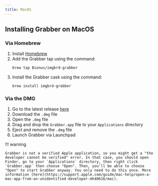 ```yaml
---
title: MacOS
---
```



## Installing Grabber on MacOS

### Via Homebrew
1. Install [Homebrew](https://brew.sh/)
2. Add the Grabber tap using the command:
    ```bash
    brew tap Bionus/imgbrd-grabber
    ```
3. Install the Grabber cask using the command:
    ```bash
    brew install imgbrd-grabber
    ```

### Via the DMG
1. Go to the latest release [here](https://github.com/Bionus/imgbrd-grabber/releases/latest)
2. Download the `.dmg` file
3. Open the `.dmg` file
4. Drag and drop the `Grabber.app` file to your `Applications` directory
5. Eject and remove the `.dmg` file
6. Launch Grabber via Launchpad

!!! warning

    Grabber is not a verified Apple application, so you might get a "the developer cannot be verified" error. In that case, you should open Finder, go to your `Applications` directory, then right click `Grabber.app` then choose "Open". Then, you'll be able to choose "Open" to start Grabber anyway. You only need to do this once. More information [here](https://support.apple.com/guide/mac-help/open-a-mac-app-from-an-unidentified-developer-mh40616/mac).
